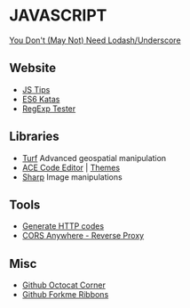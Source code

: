 # JAVASCRIPT

[You Don't (May Not) Need Lodash/Underscore](https://github.com/you-dont-need/You-Dont-Need-Lodash-Underscore)

## Website

- [JS Tips](http://www.jstips.co)
- [ES6 Katas](http://es6katas.org)
- [RegExp Tester](https://regex101.com)

## Libraries

- [Turf](http://turfjs.org/docs) Advanced geospatial manipulation
- [ACE Code Editor](https://ace.c9.io) | [Themes](https://ace.c9.io/build/kitchen-sink.html)
- [Sharp](http://sharp.pixelplumbing.com/en/stable/) Image manipulations

## Tools

- [Generate HTTP codes](https://httpstat.us)
- [CORS Anywhere - Reverse Proxy](https://github.com/Rob--W/cors-anywhere)

## Misc

- [Github Octocat Corner](http://tholman.com/github-corners/)
- [Github Forkme Ribbons](https://github.com/blog/273-github-ribbons)

